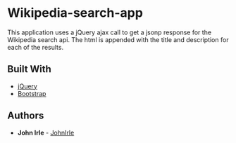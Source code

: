 # Wikipedia-search-app

This application uses a jQuery ajax call to get a jsonp response for the Wikipedia search api. The html is appended with the title and description for each of the results.  

## Built With

* [jQuery](https://github.com/jquery/jquery)
* [Bootstrap](https://github.com/twbs/bootstrap)

## Authors

* **John Irle** - [JohnIrle](https://github.com/JohnIrle)